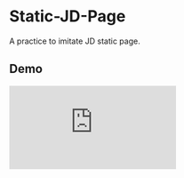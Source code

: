 # Static-JD-Page

A practice to imitate JD static page.

## Demo

![jd页面](https://github.com/Yaer23/Static-JD-Page/blob/master/src/index.html)